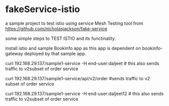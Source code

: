# fakeService-istio
a sample project to test istio using service Mesh Testing tool from https://github.com/nicholasjackson/fake-service

some simple steps to TEST ISTIO and its functinality.

install istio and sample Bookinfo app as this app is dependent on bookinfo-gateway deployed by that sample app.

 curl 192.168.29.137/sample1-service  -H end-user:daljeet # this also sends traffic to v2subset of order service
 
 curl 192.168.29.137/sample1-service/api/v2/order  #sends traffic to v2 subset of order service

curl 192.168.29.137/sample1-service  -H end-user:daljeet12  # this also sends traffic to v2subset of order service
